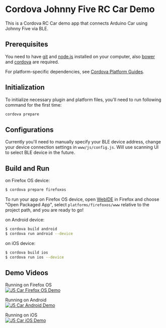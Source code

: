 # Cordova Johnny Five RC Car Demo

This is a Cordova RC Car demo app that connects Arduino Car using Johnny Five via BLE.

## Prerequisites

You need to have [git] and [node.js] installed on your computer,
also [bower] and [cordova] are required.

For platform-specific dependencies, see [Cordova Platform Guides].

## Initialization

To initialize necessary plugin and platform files, 
you'll need to run following command for the first time:
```sh
cordova prepare
```
## Configurations

Currently you'll need to manually specify your BLE device address,
change your device connection settings in `www/js/config.js`.
Will use scanning UI to select BLE device in the future.

## Build and Run
on Firefox OS device:
```sh
$ cordova prepare firefoxos 
```
To run your app on Firefox OS device, open [WebIDE] in Firefox and choose "Open Packaged App", select `platforms/firefoxos/www` relative to the project path, and you are ready to go!

on Android device:
```sh
$ cordova build android 
$ cordova run android --device
```

on iOS device:
```sh
$ cordova build ios 
$ cordova run ios --device
```

## Demo Videos
Running on Firefox OS  
[![J5 Car Firefox OS Demo](http://img.youtube.com/vi/n0b7r30NYhQ/0.jpg)](http://www.youtube.com/watch?v=n0b7r30NYhQ)

Running on Android  
[![J5 Car Android Demo](http://img.youtube.com/vi/EAuCIxdQDpc/0.jpg)](http://www.youtube.com/watch?v=EAuCIxdQDpc)

Running on iOS  
[![J5 Car iOS Demo](http://img.youtube.com/vi/18iY6rmT3p8/0.jpg)](http://www.youtube.com/watch?v=18iY6rmT3p8)


[Cordova Platform Guides]: https://cordova.apache.org/docs/en/5.1.1/guide/platforms/index.html
[git]: https://git-scm.com/
[node.js]: https://nodejs.org/
[cordova]: https://cordova.apache.org/docs/en/5.1.1/guide/overview/index.html 
[bower]: http://bower.io/ 
[WebIDE]: https://developer.mozilla.org/en-US/docs/Tools/WebIDE
